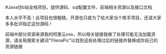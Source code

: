#Java仿b站全栈项目，提供源码、sql配置文件、前端相关资源以及接口文档

本人水平不高！此项目也很粗糙，开源也只是为了给大家当个练手项目，还请大家多多批评指正这份源码！

前端中部分资源来源我的阿里云oss，所以相关链接我做了处理可能无法加载资源，请全局搜索关键词“YilenaPic”以找到这些处理过后的链接并替换成你自己的资源链接
